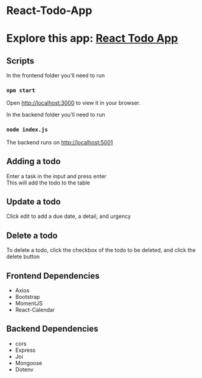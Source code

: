 # React-Todo-App

# Explore this app: [React Todo App](https://myreacttodoapp-9.netlify.app/)

## Scripts
In the frontend folder you'll need to run

### `npm start`
Open [http://localhost:3000](http://localhost:3000) to view it in your browser.

In the backend folder you'll need to run 
### `node index.js`
The backend runs on [http://localhost:5001](http://localhost:5001)

## Adding a todo
Enter a task in the input and press enter<br/>
This will add the todo to the table</br>

## Update a todo
Click edit to add a due date, a detail, and urgency<br />

## Delete a todo
To delete a todo, click the checkbox of the todo to be deleted, and click the delete button<br />

## Frontend Dependencies
* Axios
* Bootstrap
* MomentJS
* React-Calendar

## Backend Dependencies
* cors
* Express
* Joi
* Mongoose
* Dotenv
